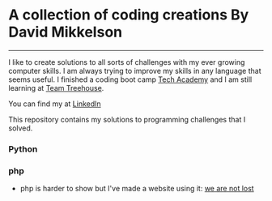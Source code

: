 # A collection of coding creations By David Mikkelson

***

I like to create solutions to all sorts of challenges with my ever growing computer skills.  I am always trying to improve my skills in any language that seems useful.  I finished a coding boot camp [Tech Academy](https://learncodinganywhere.com) and I am still learning at [Team Treehouse](https://teamtreehouse.com/davidmikkelson).

You can find my at [LinkedIn](https://www.linkedin.com/in/david-mikkelson)


This repository contains my solutions to programming challenges that I solved.

### Python




### php

* php is harder to show but I've made a website using it: [we are not lost](http://www.wearenotlost.org)
